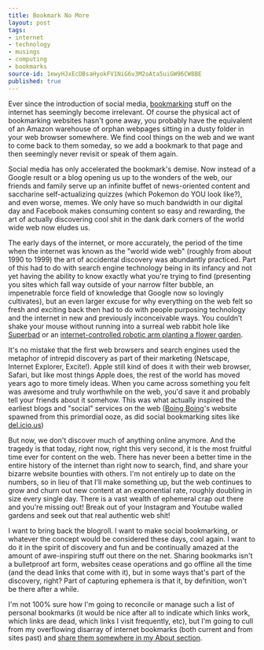 ```yaml
---
title: Bookmark No More
layout: post
tags:
- internet
- technology
- musings
- computing
- bookmarks
source-id: 1ewyHJxEcDBsaHyokFV1NiG6v3M2oAta5uiGW96CW8BE
published: true
---
```

Ever since the introduction of social media, [bookmarking](https://en.wikipedia.org/wiki/Bookmark_(World_Wide_Web)) stuff on the internet has seemingly become irrelevant. Of course the physical act of bookmarking websites hasn't gone away, you probably have the equivalent of an Amazon warehouse of orphan webpages sitting in a dusty folder in your web browser somewhere. We find cool things on the web and we want to come back to them someday, so we add a bookmark to that page and then seemingly never revisit or speak of them again.

Social media has only accelerated the bookmark's demise. Now instead of a Google result or a blog opening us up to the wonders of the web, our friends and family serve up an infinite buffet of news-oriented content and saccharine self-actualizing quizzes (which Pokemon do YOU look like?), and even worse, memes. We only have so much bandwidth in our digital day and Facebook makes consuming content so easy and rewarding, the art of actually discovering cool shit in the dank dark corners of the world wide web now eludes us.

The early days of the internet, or more accurately, the period of the time when the internet was known as the "world wide web" (roughly from about 1990 to 1999) the art of accidental discovery was abundantly practiced. Part of this had to do with search engine technology being in its infancy and not yet having the ability to know exactly what you're trying to find (presenting you sites which fall way outside of your narrow filter bubble, an impenetrable force field of knowledge that Google now so lovingly cultivates), but an even larger excuse for why everything on the web felt so fresh and exciting back then had to do with people purposing technology and the internet in new and previously inconceivable ways. You couldn’t shake your mouse without running into a surreal web rabbit hole like [Superbad](http://superbad.com/) or an [internet-controlled robotic arm planting a flower garden](https://en.wikipedia.org/wiki/Telegarden).

It's no mistake that the first web browsers and search engines used the metaphor of intrepid discovery as part of their marketing (Netscape, Internet Explorer, Excite!). Apple still kind of does it with their web browser, Safari, but like most things Apple does, the rest of the world has moved years ago to more timely ideas. When you came across something you felt was awesome and truly worthwhile on the web, you'd save it and probably tell your friends about it somehow. This was what actually inspired the earliest blogs and "social" services on the web ([Boing Boing](https://boingboing.net/)'s website spawned from this primordial ooze, as did social bookmarking sites like[ ](http://del.icio.us/)[del.icio.us](https://del.icio.us/))

But now, we don't discover much of anything online anymore. And the tragedy is that today, right now, right this very second, it is the most fruitful time ever for content on the web. There has never been a better time in the entire history of the internet than right now to search, find, and share your bizarre website bounties with others. I'm not entirely up to date on the numbers, so in lieu of that I'll make something up, but the web continues to grow and churn out new content at an exponential rate, roughly doubling in size every single day. There is a vast wealth of ephemeral crap out there and you're missing out! Break out of your Instagram and Youtube walled gardens and seek out that real authentic web shit!

I want to bring back the blogroll. I want to make social bookmarking, or whatever the concept would be considered these days, cool again. I want to do it in the spirit of discovery and fun and be continually amazed at the amount of awe-inspiring stuff out there on the net. Sharing bookmarks isn't a bulletproof art form, websites cease operations and go offline all the time (and the dead links that come with it), but in some ways that's part of the discovery, right? Part of capturing ephemera is that it, by definition, won't be there after a while.

I'm not 100% sure how I'm going to reconcile or manage such a list of personal bookmarks (it would be nice after all to indicate which links work, which links are dead, which links I visit frequently, etc), but I'm going to cull from my overflowing disarray of internet bookmarks (both current and from sites past) and [share them somewhere in my About section](https://dmschulman.com/about/bookmarks.html).

